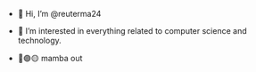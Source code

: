 - 👋 Hi, I’m @reuterma24
- 👀 I’m interested in everything related to computer science and technology.
  
  
- 🐍🟣🟡 mamba out

<!---
reuterma24/reuterma24 is a ✨ special ✨ repository because its `README.md` (this file) appears on your GitHub profile.
You can click the Preview link to take a look at your changes.
--->
